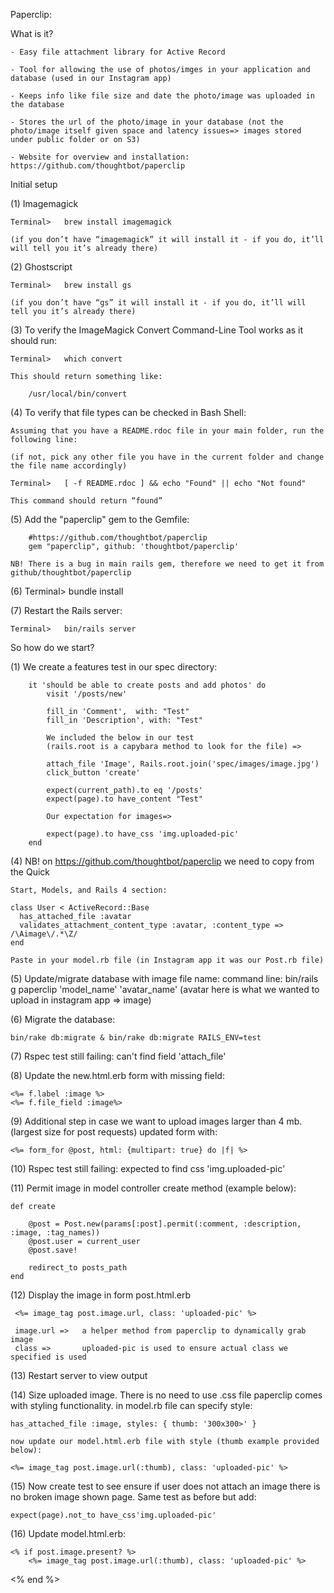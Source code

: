 Paperclip:

What is it?

	- Easy file attachment library for Active Record

	- Tool for allowing the use of photos/imges in your application and database (used in our Instagram app)

	- Keeps info like file size and date the photo/image was uploaded in the database

	- Stores the url of the photo/image in your database (not the photo/image itself given space and latency issues=> images stored under public folder or on S3)

	- Website for overview and installation: https://github.com/thoughtbot/paperclip


Initial setup

(1)	Imagemagick

	Terminal>	brew install imagemagick

	(if you don’t have “imagemagick” it will install it - if you do, it’ll will tell you it’s already there)


(2)	Ghostscript 

	Terminal>	brew install gs

	(if you don’t have “gs” it will install it - if you do, it’ll will tell you it’s already there)


(3) To verify the ImageMagick Convert Command-Line Tool works as it should run:

	Terminal>	which convert 

    This should return something like:

		/usr/local/bin/convert


(4)	To verify that file types can be checked in Bash Shell:

	Assuming that you have a README.rdoc file in your main folder, run the following line:

	(if not, pick any other file you have in the current folder and change the file name accordingly)

	Terminal>	[ -f README.rdoc ] && echo "Found" || echo "Not found"

	This command should return “found”


(5) Add the "paperclip" gem to the Gemfile: 

		#https://github.com/thoughtbot/paperclip
		gem "paperclip", github: 'thoughtbot/paperclip'
	
	NB! There is a bug in main rails gem, therefore we need to get it from github/thoughtbot/paperclip


(6)	Terminal>	bundle install


(7)	Restart the Rails server:

	Terminal>	bin/rails server


So how do we start?

(1) We create a features test in our spec directory:

		it 'should be able to create posts and add photos' do
			visit '/posts/new'

			fill_in 'Comment',  with: "Test"
			fill_in 'Description', with: "Test"

			We included the below in our test 
			(rails.root is a capybara method to look for the file) => 

			attach_file 'Image', Rails.root.join('spec/images/image.jpg')
			click_button 'create'

			expect(current_path).to eq '/posts'
			expect(page).to have_content "Test"
			
			Our expectation for images=> 

			expect(page).to have_css 'img.uploaded-pic'
		end



(4) NB! on https://github.com/thoughtbot/paperclip we need to copy from the Quick 
	
	Start, Models, and Rails 4 section: 

	class User < ActiveRecord::Base
	  has_attached_file :avatar
	  validates_attachment_content_type :avatar, :content_type => /\Aimage\/.*\Z/
	end

	Paste in your model.rb file (in Instagram app it was our Post.rb file)

(5) Update/migrate database with image file name:
	command line: bin/rails g paperclip 'model_name' 'avatar_name'
	(avatar here is what we wanted to upload in instagram app => image)

(6) Migrate the database:
	
	bin/rake db:migrate & bin/rake db:migrate RAILS_ENV=test

(7) Rspec test still failing: can't find field 'attach_file'

(8) Update the new.html.erb form with missing field:

	<%=	f.label :image %>
	<%= f.file_field :image%>

(9) Additional step in case we want to upload images larger than 4 mb.
	(largest size for post requests) updated form with:

	<%= form_for @post, html: {multipart: true} do |f| %>

(10) Rspec test still failing: expected to find css 'img.uploaded-pic'

(11) Permit image in model controller create method (example below):
	
	def create
		
	    @post = Post.new(params[:post].permit(:comment, :description, :image, :tag_names))
	    @post.user = current_user
	    @post.save!

    	redirect_to posts_path
  	end

(12) Display the image in form post.html.erb

	 <%= image_tag post.image.url, class: 'uploaded-pic' %>

	 image.url => 	a helper method from paperclip to dynamically grab image
	 class =>  		uploaded-pic is used to ensure actual class we specified is used

(13) Restart server to view output

(14) Size uploaded image. There is no need to use .css file
	 paperclip comes with styling functionality. 
	 in model.rb file can specify style:

	has_attached_file :image, styles: { thumb: '300x300>' }

	now update our model.html.erb file with style (thumb example provided below):

	<%= image_tag post.image.url(:thumb), class: 'uploaded-pic' %>

(15) Now create test to see ensure if user does not attach an image 
	 there is no broken image shown page. Same test as before but add:
	
	expect(page).not_to have_css'img.uploaded-pic'

(16) Update model.html.erb:

 	<% if post.image.present? %>
        <%= image_tag post.image.url(:thumb), class: 'uploaded-pic' %>
   <% end %>
    

